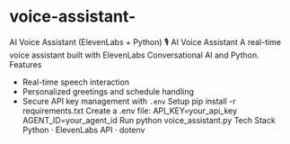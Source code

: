 # voice-assistant-
AI Voice Assistant (ElevenLabs + Python)
🎙️ AI Voice Assistant
A real-time voice assistant built with ElevenLabs Conversational AI and Python.
Features
- Real-time speech interaction
- Personalized greetings and schedule handling
- Secure API key management with `.env`
Setup
pip install -r requirements.txt
Create a .env file:
API_KEY=your_api_key
AGENT_ID=your_agent_id
Run
python voice_assistant.py
Tech Stack
Python · ElevenLabs API · dotenv
